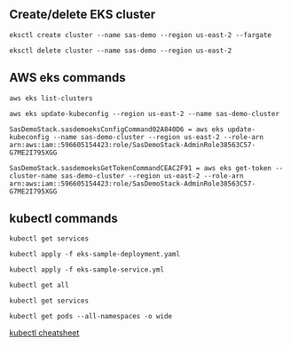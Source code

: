 ## Create/delete EKS cluster

`eksctl create cluster --name sas-demo --region us-east-2 --fargate`

`eksctl delete cluster --name sas-demo --region us-east-2`

## AWS eks commands

`aws eks list-clusters`

`aws eks update-kubeconfig --region us-east-2 --name sas-demo-cluster`

`SasDemoStack.sasdemoeksConfigCommand02A840D6 = aws eks update-kubeconfig --name sas-demo-cluster --region us-east-2 --role-arn arn:aws:iam::596605154423:role/SasDemoStack-AdminRole38563C57-G7ME2I795XGG`

`SasDemoStack.sasdemoeksGetTokenCommandCEAC2F91 = aws eks get-token --cluster-name sas-demo-cluster --region us-east-2 --role-arn arn:aws:iam::596605154423:role/SasDemoStack-AdminRole38563C57-G7ME2I795XGG`

## kubectl commands

`kubectl get services` 

`kubectl apply -f eks-sample-deployment.yaml`

`kubectl apply -f eks-sample-service.yml`

`kubectl get all`

`kubectl get services`

`kubectl get pods --all-namespaces -o wide`

[kubectl cheatsheet](https://kubernetes.io/docs/reference/kubectl/cheatsheet/)
